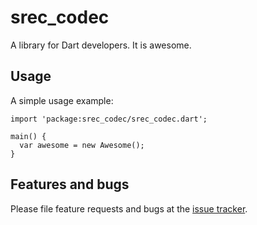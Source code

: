 # srec_codec

A library for Dart developers. It is awesome.

## Usage

A simple usage example:

    import 'package:srec_codec/srec_codec.dart';

    main() {
      var awesome = new Awesome();
    }

## Features and bugs

Please file feature requests and bugs at the [issue tracker][tracker].

[tracker]: http://example.com/issues/replaceme
